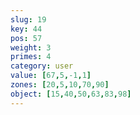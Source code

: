 ```yaml
---
slug: 19
key: 44
pos: 57
weight: 3
primes: 4
category: user
value: [67,5,-1,1]
zones: [20,5,10,70,90]
object: [15,40,50,63,83,98]
---
```


